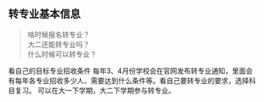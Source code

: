 ## 转专业基本信息

> 啥时候报名转专业？  
> 大二还能转专业吗？  
> 什么时候可以转专业？  

看自己的目标专业招收条件
每年3、4月份学校会在官网发布转专业通知，里面会有每年各专业招收多少人、需要达到什么条件等。看自己要转专业的要求，选择科目复习。
可以在大一下学期，大二下学期参与转专业。
